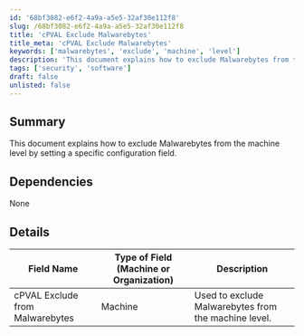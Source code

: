 ```yaml
---
id: '68bf3082-e6f2-4a9a-a5e5-32af30e112f8'
slug: /68bf3082-e6f2-4a9a-a5e5-32af30e112f8
title: 'cPVAL Exclude Malwarebytes'
title_meta: 'cPVAL Exclude Malwarebytes'
keywords: ['malwarebytes', 'exclude', 'machine', 'level']
description: 'This document explains how to exclude Malwarebytes from the machine level by setting a specific configuration field. It provides details on the relevant field name and its usage within the system.'
tags: ['security', 'software']
draft: false
unlisted: false
---
```


## Summary

This document explains how to exclude Malwarebytes from the machine level by setting a specific configuration field.

## Dependencies

None

## Details

| Field Name                          | Type of Field (Machine or Organization) | Description                                      |
|-------------------------------------|------------------------------------------|--------------------------------------------------|
| cPVAL Exclude from Malwarebytes     | Machine                                  | Used to exclude Malwarebytes from the machine level. |



